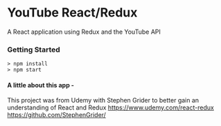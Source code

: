 # YouTube React/Redux

A React application using Redux and the YouTube API

### Getting Started

```
> npm install
> npm start
```


#### A little about this app -
This project was from Udemy with Stephen Grider to better gain an understanding of React and Redux
https://www.udemy.com/react-redux
https://github.com/StephenGrider/
